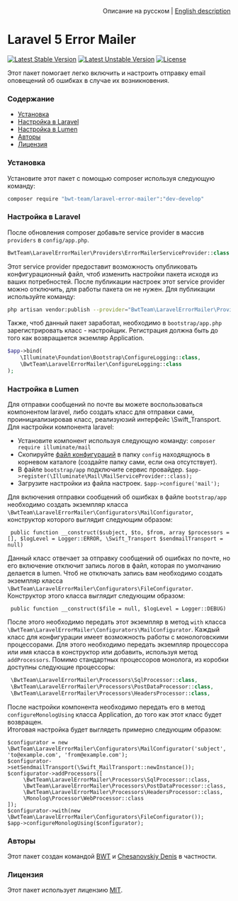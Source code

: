 <p align="right">
Описание на русском | <a href="README_EN.md">English description</a> 
</p>

# Laravel 5 Error Mailer

[![Latest Stable Version][ico-stable-version]][link-stable-packagist]
[![Latest Unstable Version][ico-unstable-version]][link-unstable-packagist]
[![License][ico-license]](LICENSE.md)

Этот пакет помогает легко включить и настроить отправку email оповещений об ошибках в случае их возникновения.
 
### Содержание

- [Установка](#Установка)
- [Настройка в Laravel](#Настройка-в-laravel)
- [Настройка в Lumen](#Настройка-в-lumen)
- [Авторы](#Авторы)
- [Лицензия](#Лицензия)

### Установка

Установите этот пакет с помощью composer используя следующую команду:

```bash
composer require "bwt-team/laravel-error-mailer":"dev-develop"
```

### Настройка в Laravel

После обновления composer добавьте service provider в массив `providers` в `config/app.php`. 

```php
BwtTeam\LaravelErrorMailer\Providers\ErrorMailerServiceProvider::class
```

Этот service provider предоставит возможность опубликовать конфигурационный файл, чтоб изменить настройки пакета исходя из ваших потребностей.
После публикации настроек этот service provider можно отключить, для работы пакета он не нужен. Для публикации используйте команду:

```bash
php artisan vendor:publish --provider="BwtTeam\LaravelErrorMailer\Providers\ErrorMailerServiceProvider" --tag=config
```

Также, чтоб данный пакет заработал, необходимо в `bootstrap/app.php` зарегистрировать класс - настройщик. Регистрация должна быть до того как возвращается экземляр Application.

```php
$app->bind(
    \Illuminate\Foundation\Bootstrap\ConfigureLogging::class,
    \BwtTeam\LaravelErrorMailer\ConfigureLogging::class
);
```

### Настройка в Lumen

Для отправки сообщений по почте вы можете воспользоваться компонентом laravel, либо создать класс для отправки сами, проинициализировав класс, реализуюзий интерфейс \Swift_Transport.
Для настройки компонента laravel:

   - Установите компонент используя следующую команду:
    ```
    composer require illuminate/mail
    ```
   - Скопируйте [файл конфигураций](https://github.com/laravel/laravel/blob/master/config/mail.php) в папку `config` находящуюсь в корневом каталоге (создайте папку сами, если она отсутствует).
   - В файле `bootstrap/app` подключите сервис провайдер.
    ```
    $app->register(\Illuminate\Mail\MailServiceProvider::class);
    ```
   - Загрузите настройки из файла настроек.
    ```
    $app->configure('mail');
    ```

Для включения отправки сообщений об ошибках в файле `bootstrap/app` необходимо создать экземпляр класса `\BwtTeam\LaravelErrorMailer\Configurators\MailConfigurator`, конструктор которого выглядит следующим образом:

```
 public function __construct($subject, $to, $from, array $processors = [], $logLevel = Logger::ERROR, \Swift_Transport $sendmailTransport = null)
```

Данный класс отвечает за отправку сообщений об ошибках по почте, но его включение отключит запись логов в файл, которая по умолчанию делается в lumen.
Чтоб не отключать запись вам необходимо создать экземпляр класса `\BwtTeam\LaravelErrorMailer\Configurators\FileConfigurator`. Конструктор этого класса выглядит следующим образом:

```
 public function __construct($file = null, $logLevel = Logger::DEBUG)
```

После этого необходимо передать этот экземпляр в метод `with` класса `\BwtTeam\LaravelErrorMailer\Configurators\MailConfigurator`.
Каждый класс для конфигурации имеет возможность работы с монологовскими процессорами. Для этого необходимо передать экземпляр процессора или имя класса в конструктор или добавить, используя метод `addProcessors`.
Помимо стандартных процессоров монолога, из коробки доступны следующие процессоры:
    
```php
 \BwtTeam\LaravelErrorMailer\Processors\SqlProcessor::class,
 \BwtTeam\LaravelErrorMailer\Processors\PostDataProcessor::class,
 \BwtTeam\LaravelErrorMailer\Processors\HeadersProcessor::class,
```

После настройки компонента необходимо передать его в метод `configureMonologUsing` класса Application, до того как этот класс будет возвращен.<br />
Итоговая настройка будет выглядеть примерно следующим образом:

```
$configurator = new \BwtTeam\LaravelErrorMailer\Configurators\MailConfigurator('subject', 'to@example.com', 'from@example.com');
$configurator->setSendmailTransport(\Swift_MailTransport::newInstance());
$configurator->addProcessors([
     \BwtTeam\LaravelErrorMailer\Processors\SqlProcessor::class,
     \BwtTeam\LaravelErrorMailer\Processors\PostDataProcessor::class,
     \BwtTeam\LaravelErrorMailer\Processors\HeadersProcessor::class,
     \Monolog\Processor\WebProcessor::class
]);
$configurator->with(new \BwtTeam\LaravelErrorMailer\Configurators\FileConfigurator());
$app->configureMonologUsing($configurator);
```

### Авторы

Этот пакет создан командой [BWT](http://www.groupbwt.com/) и [Chesanovskiy Denis](mailto:chesanovskiy_dv@gmail.com) в частности.

### Лицензия

Этот пакет использует лицензию [MIT](LICENSE.md).

[ico-stable-version]: https://poser.pugx.org/bwt-team/laravel-error-mailer/v/stable?format=flat-square
[ico-unstable-version]: https://poser.pugx.org/bwt-team/laravel-error-mailer/v/unstable?format=flat-square
[ico-license]: https://poser.pugx.org/bwt-team/laravel-error-mailer/license?format=flat-square

[link-stable-packagist]: https://packagist.org/packages/bwt-team/laravel-error-mailer
[link-unstable-packagist]: https://packagist.org/packages/bwt-team/laravel-error-mailer#dev-develop